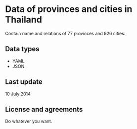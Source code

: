 Data of provinces and cities in Thailand
================================

Contain name and relations of 77 provinces and 926 cities.

Data types
--------------
* YAML
* JSON

Last update
------------
10 July 2014


License and agreements
--------------
Do whatever you want.
